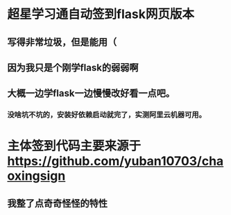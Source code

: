 # 超星学习通自动签到flask网页版本
## 写得非常垃圾，但是能用（
## 因为我只是个刚学flask的弱弱啊
## 大概一边学flask一边慢慢改好看一点吧。  
### 没啥坑不坑的，安装好依赖启动就完了，实测阿里云机器可用。
# 主体签到代码主要来源于 https://github.com/yuban10703/chaoxingsign
## 我整了点奇奇怪怪的特性